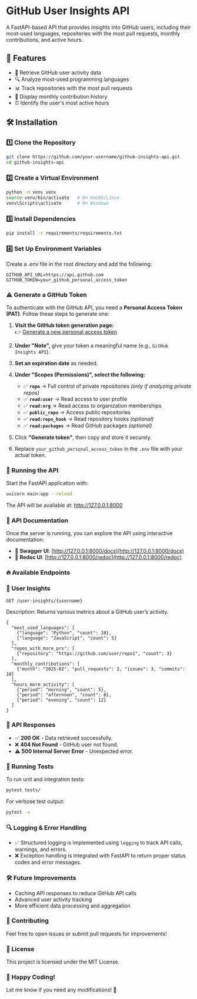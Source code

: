 # GitHub User Insights API

A FastAPI-based API that provides insights into GitHub users, including their most-used languages, repositories with the most pull requests, monthly contributions, and active hours.

## 📌 Features

- 🚀 Retrieve GitHub user activity data
- 🔍 Analyze most-used programming languages
- 📊 Track repositories with the most pull requests
- 📆 Display monthly contribution history
- ⏰ Identify the user's most active hours

## 🛠️ Installation

### 1️⃣ Clone the Repository

```bash
git clone https://github.com/your-username/github-insights-api.git
cd github-insights-api
```

### 2️⃣ Create a Virtual Environment

```bash
python -m venv venv
source venv/bin/activate   # On macOS/Linux
venv\Scripts\activate      # On Windows
```

### 3️⃣ Install Dependencies

```bash
pip install -r requirements/requirements.txt
```

### 4️⃣ Set Up Environment Variables
Create a .env file in the root directory and add the following:

```
GITHUB_API_URL=https://api.github.com
GITHUB_TOKEN=your_github_personal_access_token
```
### ⚠️ Generate a GitHub Token

To authenticate with the GitHub API, you need a **Personal Access Token (PAT)**. Follow these steps to generate one:

1. **Visit the GitHub token generation page:**  
   👉 [Generate a new personal access token](https://github.com/settings/personal-access-tokens/new)
   
2. **Under "Note",** give your token a meaningful name (e.g., `GitHub Insights API`).

3. **Set an expiration date** as needed.

4. **Under "Scopes (Permissions)", select the following:**

   - ✅ **`repo`** → Full control of private repositories *(only if analyzing private repos)*
   - ✅ **`read:user`** → Read access to user profile
   - ✅ **`read:org`** → Read access to organization memberships
   - ✅ **`public_repo`** → Access public repositories
   - ✅ **`read:repo_hook`** → Read repository hooks *(optional)*
   - ✅ **`read:packages`** → Read GitHub packages *(optional)*

5. Click **"Generate token"**, then copy and store it securely.

6. Replace `your_github_personal_access_token` in the `.env` file with your actual token.
### 🚀 Running the API
Start the FastAPI application with:

```bash
uvicorn main:app --reload
```

The API will be available at: http://127.0.0.1:8000

### 📜 API Documentation

Once the server is running, you can explore the API using interactive documentation:

- 📄 **Swagger UI**: [http://127.0.0.1:8000/docs](http://127.0.0.1:8000/docs)
- 📑 **Redoc UI**: [http://127.0.0.1:8000/redoc](http://127.0.0.1:8000/redoc)

### 🔥 Available Endpoints
### 🚀 User Insights
```
GET /user-insights/{username}
```

Description:
Returns various metrics about a GitHub user’s activity.

```
{
  "most_used_languages": [
    {"language": "Python", "count": 10},
    {"language": "JavaScript", "count": 5}
  ],
  "repos_with_more_prs": [
    {"repository": "https://github.com/user/repo1", "count": 3}
  ],
  "monthly_contributions": [
    {"month": "2025-02", "pull_requests": 2, "issues": 3, "commits": 10}
  ],
  "hours_more_activity": [
    {"period": "morning", "count": 5},
    {"period": "afternoon", "count": 8},
    {"period": "evening", "count": 12}
  ]
}
```

### 📡 API Responses

- ✅ **200 OK** - Data retrieved successfully.
- ❌ **404 Not Found** - GitHub user not found.
- ⚠️ **500 Internal Server Error** - Unexpected error.

### 🧪 Running Tests

To run unit and integration tests:
```bash
pytest tests/
```

For verbose test output:

```bash
pytest -v
```

### 🔍 Logging & Error Handling
- ✅ Structured logging is implemented using `logging` to track API calls, warnings, and errors.
- ❌ Exception handling is integrated with FastAPI to return proper status codes and error messages.

### 🛠️ Future Improvements
- Caching API responses to reduce GitHub API calls
- Advanced user activity tracking
- More efficient data processing and aggregation


### 🤝 Contributing

Feel free to open issues or submit pull requests for improvements!


### 📜 License
This project is licensed under the MIT License.

### 🚀 Happy Coding!

Let me know if you need any modifications! 🚀
